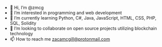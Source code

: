 - 👋 Hi, I’m @zmcg
- 👀 I’m interested in programming and web development
- 🌱 I’m currently learning Python, C#, Java, JavaScript, HTML, CSS, PHP, SQL, Solidity
- 💞️ I’m looking to collaborate on open source projects utilizing blockchain technology
- 📫 How to reach me zacamcgill@protonmail.com
